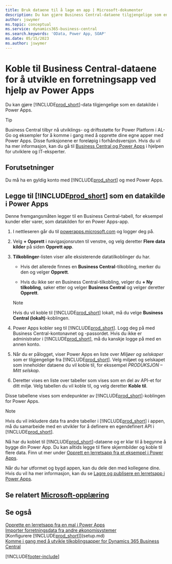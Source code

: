 ```yaml
---
title: Bruk dataene til å lage en app | Microsoft-dokumenter
description: Du kan gjøre Business Central-dataene tilgjengelige som en datakilde og angi en OData-URL-adresse til webtjenestene dine for å utvikle en forretningsapp ved hjelp av Power Apps.
author: jswymer
ms.topic: conceptual
ms.service: dynamics365-business-central
ms.search.keywords: 'OData, Power App, SOAP'
ms.date: 05/15/2023
ms.author: jswymer
---
```

# Koble til Business Central-dataene for å utvikle en forretningsapp ved hjelp av Power Apps

Du kan gjøre [!INCLUDE[prod_short](includes/prod_short.md)]-data tilgjengelige som en datakilde i Power Apps.  

> [!TIP]  
> Business Central tilbyr nå utviklings- og driftsstøtte for Power Platform i AL-Go og eksempler for å komme i gang med å opprette dine egne apper med Power Apps. Disse funksjonene er foreløpig i forhåndsversjon. Hvis du vil ha mer informasjon, kan du gå til [Business Central og Power Apps](/dynamics365/business-central/dev-itpro/powerplatform/power-apps-overview) i hjelpen for utviklere og IT-eksperter.

## Forutsetninger

Du må ha en gyldig konto med [!INCLUDE[prod_short](includes/prod_short.md)] og med Power Apps.  

## Legge til [!INCLUDE[prod_short](includes/prod_short.md)] som en datakilde i Power Apps

Denne fremgangsmåten legger til en Business Central-tabell, for eksempel kunder eller varer, som datakilden for en Power Apps-app.

1. I nettleseren går du til [powerapps.microsoft.com](https://powerapps.microsoft.com/) og logger deg på.
2. Velg **+ Opprett** i navigasjonsruten til venstre, og velg deretter **Flere data kilder** på siden **Opprett app**.
  
   <!-- This step opens Power Apps canavs. On first sign-in, you must specify the country/region.  -->
3. **Tilkoblinger**-listen viser alle eksisterende datatilkoblinger du har.

   - Hvis det allerede finnes en **Business Central**-tilkobling, merker du den og velger **Opprett**.

   - Hvis du ikke ser en Business Central-tilkobling, velger du **+ Ny tilkobling**, søker etter og velger **Business Central** og velger deretter **Opprett**.

   > [!NOTE]
   > Hvis du vil koble til [!INCLUDE[prod_short](includes/prod_short.md)] lokalt, må du velge **Business Central (lokalt)**-koblingen.  
  
4. Power Apps kobler seg til [!INCLUDE[prod_short](includes/prod_short.md)]. Logg deg på med Business Central-kontonavnet og -passordet. Hvis du ikke er administrator i [!INCLUDE[prod_short](includes/prod_short.md)], må du kanskje logge på med en annen konto.  
5. Når du er pålogget, viser Power Apps en liste over *Miljøer og selskaper* som er tilgjengelige fra [!INCLUDE[prod_short](includes/prod_short.md)]. Velg miljøet og selskapet som inneholder dataene du vil koble til, for ekssempel *PRODUKSJON – Mitt selskap*.  
6. Deretter vises en liste over tabeller som vises som en del av API-et for ditt miljø. Velg tabellen du vil koble til, og velg deretter **Koble til**.

Disse tabellene vises som endepunkter av [!INCLUDE[prod_short](includes/prod_short.md)]-koblingen for Power Apps.  

> [!NOTE]
> Hvis du vil inkludere data fra andre tabeller i [!INCLUDE[prod_short](includes/prod_short.md)] i appen, må du samarbeide med en utvikler for å definere en egendefinert API i [!INCLUDE[prod_short](includes/prod_short.md)].  

Nå har du koblet til [!INCLUDE[prod_short](includes/prod_short.md)]-dataene og er klar til å begynne å bygge din Power App. Du kan alltids legge til flere skjermbilder og koble til flere data. Finn ut mer under [Opprett en lerretsapp fra et eksempel i Power Apps](/powerapps/maker/canvas-apps/open-and-run-a-sample-app).  

Når du har utformet og bygd appen, kan du dele den med kollegene dine. Hvis du vil ha mer informasjon, kan du se [Lagre og publisere en lerretsapp i Power Apps](/powerapps/maker/canvas-apps/save-publish-app).  

<!--
## Sample apps to get started

As a preview version, Business Central offers several sample apps that you can use as a starting point for building your own apps that use Business Central data. These sample apps are available in the [Business Central Demos](https://github.com/BusinessCentralDemos) repo on GitHub. For a quick overview on the apps, go to [Power Apps samples for Business Central](/dynamics365/business-central/dev-itpro/powerplatform/power-apps-samples).

## Develop and maintain apps application lifecycle management

As an app developer, you may already be familiar with Business Central AL-Go. AL-Go is set of tools on GiHub that enables you to maintain professional DevOps processes for your Business Central AL projects. AL-Go supports source control and activities, like building, testing, and deploying. As a preview, Business Central now offers an Al-Go version that supports for Power Platform solutions. The preview, for example, includes workflows that let you push and pull Power Platfrom changes to and from enviroments. You can access the tools at [https://github.com/BusinessCentralDemos/AL-Go-PTE](https://github.com/BusinessCentralDemos/AL-Go-PTE). For more information, see [Application lifecycle management for Power Apps in Business Central](/dynamics365/business-central/dev-itpro/powerplatform/power-apps-alm).-->

## Se relatert [Microsoft-opplæring](/training/paths/power-apps-power-automate-business-central/)

## Se også

[Opprette en lerretsapp fra en mal i Power Apps](/powerapps/maker/canvas-apps/get-started-test-drive)  
[Importer forretningsdata fra andre økonomisystemer](across-import-data-configuration-packages.md)  
[Konfigurere [!INCLUDE[prod_short](includes/prod_short.md)]](setup.md)  
[Komme i gang med å utvikle tilkoblingsapper for Dynamics 365 Business Central](/dynamics365/business-central/dev-itpro/developer/devenv-develop-connect-apps)  

[!INCLUDE[footer-include](includes/footer-banner.md)]
